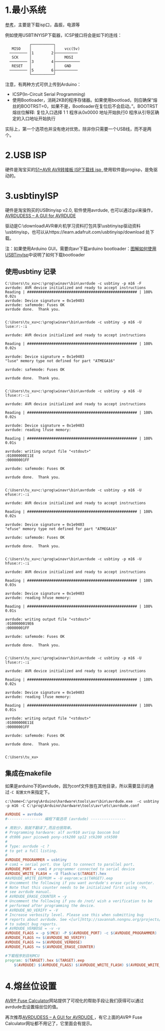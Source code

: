 # 1.最小系统

[参考](https://www.geek-workshop.com/thread-1647-1-1.html)，主要是下载isp口，晶振，电源等

例如使用USBTINYISP下载器，ICSP接口将会是如下的连线：
```
           ┌──────────┐
   MISO    │          │    vcc(5v)
  ──────── │1        2├──────────
   SCK     │          │    MOSI
  ──────── │3        4├───────────
   RESET   │          │    GND
  ──────── │5        6├──────────
           └──────────┘
```

注意，有两种方式可供上传到Arduino：

- ICSP(In-Circuit Serial Programming)
- 使用Bootloader，消耗2KB的程序存储器。如果使用bootload，则应确保“熔丝的BOOTRST=0，如果不是，Bootloader在复位后不会启动。”。BOOTRST熔丝位解释: 复位入口选择 1 1 程序从0x0000 地址开始执行0
程序从引导区确定的入口地址开始执行

实际上，第一个选项也并没有绝对优势。除非你只需要一个USB线，而不是两个。

# 2.USB ISP

硬件是淘宝买的[51+AVR AVR转接板 ISP下载线 isp ](https://detail.tmall.com/item.htm?id=40116348521&spm=a1z09.2.0.0.4c072e8dhDMo6O&_u=31861sba041),使用软件是progisp，是免驱动的。

# 3.usbtinyISP

硬件是淘宝购买的USBtinyisp v2.0,  软件使用avrdude, 也可以通过gui来操作，[AVRDUDESS – A GUI for AVRDUDE ](http://blog.zakkemble.net/avrdudess-a-gui-for-avrdude/)

驱动是C:\download\AVR单片机学习资料打包共享\usbtinyisp驱动资料\usbtinyisp，也可以从https://learn.adafruit.com/usbtinyisp/download 处下载。

注：如果使用Arduino GUI，需要向avr下载arduino bootloader：[图解如何使用 USBTinyIsp](https://www.arduino.cn/thread-21619-1-1.html)中说明了如何下载bootloader

## 使用usbtiny 记录


```shell
C:\Users\tu_xu>c:\prog\winavr\bin\avrdude -c usbtiny -p m16 -F
avrdude: AVR device initialized and ready to accept instructions
Reading | ################################################## | 100% 0.02s
avrdude: Device signature = 0x1e9403
avrdude: safemode: Fuses OK
avrdude done.  Thank you.


C:\Users\tu_xu>c:\prog\winavr\bin\avrdude -c usbtiny -p m16 -U luse:r:-:i

avrdude: AVR device initialized and ready to accept instructions

Reading | ################################################## | 100% 0.02s

avrdude: Device signature = 0x1e9403
"luse" memory type not defined for part "ATMEGA16"

avrdude: safemode: Fuses OK

avrdude done.  Thank you.


C:\Users\tu_xu>c:\prog\winavr\bin\avrdude -c usbtiny -p m16 -U lfuse:r:-:i

avrdude: AVR device initialized and ready to accept instructions

Reading | ################################################## | 100% 0.02s

avrdude: Device signature = 0x1e9403
avrdude: reading lfuse memory:

Reading | ################################################## | 100% 0.01s

avrdude: writing output file "<stdout>"
:01000000E11E
:00000001FF

avrdude: safemode: Fuses OK

avrdude done.  Thank you.


C:\Users\tu_xu>c:\prog\winavr\bin\avrdude -c usbtiny -p m16 -U efuse:r:-:i

avrdude: AVR device initialized and ready to accept instructions

Reading | ################################################## | 100% 0.02s

avrdude: Device signature = 0x1e9403
"efuse" memory type not defined for part "ATMEGA16"

avrdude: safemode: Fuses OK

avrdude done.  Thank you.


C:\Users\tu_xu>c:\prog\winavr\bin\avrdude -c usbtiny -p m16 -U hfuse:r:-:i

avrdude: AVR device initialized and ready to accept instructions

Reading | ################################################## | 100% 0.03s

avrdude: Device signature = 0x1e9403
avrdude: reading hfuse memory:

Reading | ################################################## | 100% 0.01s

avrdude: writing output file "<stdout>"
:0100000019E6
:00000001FF

avrdude: safemode: Fuses OK

avrdude done.  Thank you.


C:\Users\tu_xu>c:\prog\winavr\bin\avrdude -c usbtiny -p m16 -U lfuse:r:-:i

avrdude: AVR device initialized and ready to accept instructions

Reading | ################################################## | 100% 0.02s

avrdude: Device signature = 0x1e9403
avrdude: reading lfuse memory:

Reading | ################################################## | 100% 0.01s

avrdude: writing output file "<stdout>"
:01000000E11E
:00000001FF

avrdude: safemode: Fuses OK

avrdude done.  Thank you.


C:\Users\tu_xu>

```

## 集成在makefile

如果是arduino下的avrdude，因为conf文件放在其他目录，所以需要显示的通过`-C 配置文件`来指定下。

    c:\home>C:\prog\Arduino\hardware\tools\avr\bin\avrdude.exe  -c usbtiny -p m16 -C C:\prog\Arduino\hardware\tools\avr\etc\avrdude.conf

```Makefile
AVRDUDE = avrdude
#---------------- 编程下载选项 (avrdude) ----------------

# 用到少，我就不翻译了,而且也很简单。
# Programming hardware: alf avr910 avrisp bascom bsd
# dt006 pavr picoweb pony-stk200 sp12 stk200 stk500
#
# Type: avrdude -c ?
# to get a full listing.
#
AVRDUDE_PROGRAMMER = usbtiny
# com1 = serial port. Use lpt1 to connect to parallel port.
AVRDUDE_PORT = com1 # programmer connected to serial device
AVRDUDE_WRITE_FLASH = -U flash:w:$(TARGET).hex
#AVRDUDE_WRITE_EEPROM = -U eeprom:w:$(TARGET).eep
# Uncomment the following if you want avrdude's erase cycle counter.
# Note that this counter needs to be initialized first using -Yn,
# see avrdude manual.
# AVRDUDE_ERASE_COUNTER = -y
# Uncomment the following if you do /not/ wish a verification to be
# performed after programming the device.
# AVRDUDE_NO_VERIFY = -V
# Increase verbosity level. Please use this when submitting bug
# reports about avrdude. See <[url]http://savannah.nongnu.org/projects/avrdude>[/url]
# to submit bug reports.
# AVRDUDE_VERBOSE = -v -v
AVRDUDE_FLAGS = -p $(MCU) -P $(AVRDUDE_PORT) -c $(AVRDUDE_PROGRAMMER)
AVRDUDE_FLAGS += $(AVRDUDE_NO_VERIFY)
AVRDUDE_FLAGS += $(AVRDUDE_VERBOSE)
AVRDUDE_FLAGS += $(AVRDUDE_ERASE_COUNTER)

#下载程序到目标MCU
program: $(TARGET).hex $(TARGET).eep
    $(AVRDUDE) $(AVRDUDE_FLAGS) $(AVRDUDE_WRITE_FLASH) $(AVRDUDE_WRITE_EEPROM)

```

# 4.熔丝位设置

[AVR® Fuse Calculator](https://www.engbedded.com/fusecalc/)网站提供了可视化的帮助手段让我们获得可以通过avrdude去设置熔丝位的值。

再次推荐[AVRDUDESS – A GUI for AVRDUDE ](http://blog.zakkemble.net/avrdudess-a-gui-for-avrdude/)，有它上面的AVR® Fuse Calculator网址都不用记了，它里面会有提示。